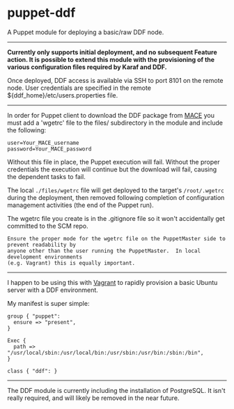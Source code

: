 # puppet-ddf

A Puppet module for deploying a basic/raw DDF node.

---

**Currently only supports initial deployment, and no subsequent Feature
action.  It is possible to extend this module with the provisioning of
the various configuration files required by Karaf and DDF.**

Once deployed, DDF access is available via SSH to port 8101 on the remote node.  User credentials are specified in the remote ${ddf_home}/etc/users.properties file.

---

In order for Puppet client to download the DDF package from [MACE](http://www.macefusion.com/) you must add a 'wgetrc' file to the files/ subdirectory in the module and include the following:

```
user=Your_MACE_username
password=Your_MACE_password
```

Without this file in place, the Puppet execution will fail.  Without the proper credentials the execution will continue but the download will fail, causing the dependent tasks to fail.

The local ```./files/wgetrc``` file will get deployed to the target's ```/root/.wgetrc``` during the deployment, then removed following completion of configuration management activities (the end of the Puppet run).

The wgetrc file you create is in the .gitignore file so it won't accidentally get committed to the SCM repo.

```
Ensure the proper mode for the wgetrc file on the PuppetMaster side to prevent readability by
anyone other than the user running the PuppetMaster.  In local development environments 
(e.g. Vagrant) this is equally important.
```

---

I happen to be using this with [Vagrant](http://vagrantup.com) to rapidly provision a basic Ubuntu server with a DDF environment.

My manifest is super simple:

```
group { "puppet":
  ensure => "present",
}

Exec {
  path => "/usr/local/sbin:/usr/local/bin:/usr/sbin:/usr/bin:/sbin:/bin",
}

class { "ddf": }
```

---

The DDF module is currently including the installation of PostgreSQL.  It isn't really required, and will likely be removed in the near future.